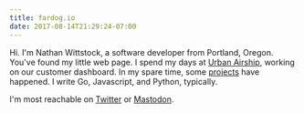 ```yaml
---
title: fardog.io
date: 2017-08-14T21:29:24-07:00
---
```


Hi. I'm Nathan Wittstock, a software developer from Portland, Oregon. You've
found my little web page. I spend my days at [Urban Airship][ua], working on our
customer dashboard. In my spare time, some [projects][] have happened. I write
Go, Javascript, and Python, typically.

I'm most reachable on [Twitter][] or [Mastodon][].

[ua]: https://www.urbanairship.com
[projects]: ./projects/
[twitter]: https://twitter.com/milkandtang
[mastodon]: https://mastodon.social/@fardog
